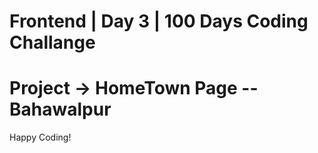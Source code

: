 # Frontend | Day 3 | 100 Days Coding Challange

# Project -> HomeTown Page -- Bahawalpur

Happy Coding!
